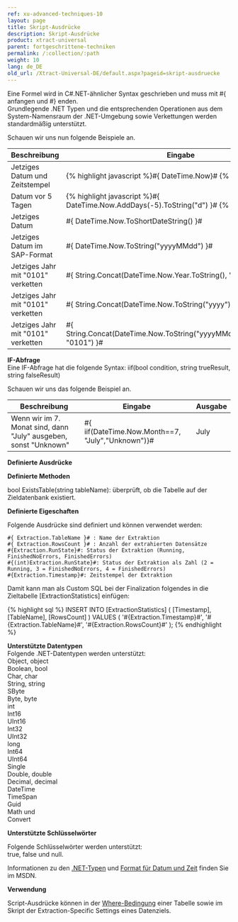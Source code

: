 ```yaml
---
ref: xu-advanced-techniques-10
layout: page
title: Skript-Ausdrücke
description: Skript-Ausdrücke
product: xtract-universal
parent: fortgeschrittene-techniken
permalink: /:collection/:path
weight: 10
lang: de_DE
old_url: /Xtract-Universal-DE/default.aspx?pageid=skript-ausdruecke
---
```


Eine Formel wird in C#.NET-ähnlicher Syntax geschrieben und muss mit #{ anfangen und #} enden.<br>
Grundlegende .NET Typen und die entsprechenden Operationen aus dem System-Namensraum der .NET-Umgebung sowie Verkettungen werden standardmäßig unterstützt. 

Schauen wir uns nun folgende Beispiele an.

| Beschreibung                           | Eingabe                                                                         | Ausgabe              |
|---------------------------------------|-------------------------------------------------------------------------------|---------------------|
| Jetziges Datum und Zeitstempel            | {% highlight javascript %}#{ DateTime.Now}# {% endhighlight %}                                                            | 23.07.2013 10:17:37 |
| Datum vor 5 Tagen                       | {% highlight javascript %}#{ DateTime.Now.AddDays(-5).ToString("d") }#  {% endhighlight %}                                | 18.07.2013          |
| Jetziges Datum                          | #{ DateTime.Now.ToShortDateString() }#                                        | 23.07.2013          |
| Jetziges Datum im SAP-Format            | #{ DateTime.Now.ToString("yyyyMMdd") }#                                       | 20130723            |
| Jetziges Jahr mit "0101" verketten | #{ String.Concat(DateTime.Now.Year.ToString(), "0101") }#                     | 20130101            |
| Jetziges Jahr mit "0101" verketten | #{ String.Concat(DateTime.Now.ToString("yyyy"), "0101") }#                    | 20130101            |
| Jetziges Jahr mit "0101" verketten | #{ String.Concat(DateTime.Now.ToString("yyyyMMdd").Substring(0,4), "0101") }# | 20130101            |

**IF-Abfrage**<br>
Eine IF-Abfrage hat die folgende Syntax: iif(bool condition, string trueResult, string falseResult)  

Schauen wir uns das folgende Beispiel an.

| Beschreibung                                                        | Eingabe                                             | Ausgabe |
|--------------------------------------------------------------------|---------------------------------------------------|--------|
| Wenn wir im 7. Monat sind, dann "July" ausgeben, sonst "Unknown"  | #{ iif(DateTime.Now.Month==7, "July","Unknown")}# | July   |

**Definierte Ausdrücke**

**Definierte Methoden**

bool ExistsTable(string tableName): überprüft, ob die Tabelle auf der Zieldatenbank existiert.


**Definierte Eigeschaften** 

Folgende Ausdrücke sind definiert und können verwendet werden: 

```
#{ Extraction.TableName }# : Name der Extraktion 
#{ Extraction.RowsCount }# : Anzahl der extrahierten Datensätze
#{Extraction.RunState}#: Status der Extraktion (Running, FinishedNoErrors, FinishedErrors)
#{(int)Extraction.RunState}#: Status der Extraktion als Zahl (2 = Running, 3 = FinishedNoErrors, 4 = FinishedErrors)
#{Extraction.Timestamp}#: Zeitstempel der Extraktion
```

Damit kann man als Custom SQL bei der Finalization folgendes in die Zieltabelle [ExtractionStatistics] einfügen: 

{% highlight sql %}
INSERT INTO [ExtractionStatistics]
(
     [Timestamp], 
     [TableName], 
     [RowsCount]
)
VALUES
(
     '#{Extraction.Timestamp}#', 
     '#{Extraction.TableName}#', 
     '#{Extraction.RowsCount}#'
);
{% endhighlight %}


**Unterstützte Datentypen**<br>
Folgende .NET-Datentypen werden unterstützt:<br>
Object, object<br>
Boolean, bool<br>
Char, char<br>
String, string<br>
SByte<br>
Byte, byte<br>
int<br>
Int16<br>
UInt16<br>
Int32<br>
UInt32<br>
long<br>
Int64<br>
UInt64<br>
Single<br>
Double, double<br>
Decimal, decimal<br>
DateTime<br>
TimeSpan<br>
Guid<br>
Math und<br> 
Convert<br>

**Unterstützte Schlüsselwörter**

Folgende Schlüsselwörter werden unterstützt: <br>
true, false und null.

Informationen zu den [.NET-Typen](https://docs.microsoft.com/de-de/dotnet/api/system?redirectedfrom=MSDN&view=netframework-4.7.2) und [Format für Datum und Zeit](https://docs.microsoft.com/de-de/dotnet/standard/base-types/custom-date-and-time-format-strings) finden Sie im MSDN.


**Verwendung** 

Script-Ausdrücke können in der [Where-Bedingung](../erste-schritte-mit-xtract-table/where-bedingung) einer Tabelle sowie im Skript der Extraction-Specific Settings eines Datenziels.  
